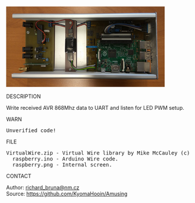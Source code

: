 ![RPi](https://github.com/KyomaHooin/Amusing/raw/master/raspberry/archa/avr/raspberry.png "screenshot")

DESCRIPTION

Write received AVR 868Mhz data to UART and listen for LED PWM setup.

WARN
<pre>
Unverified code!
</pre>
FILE
<pre>
VirtualWire.zip - Virtual Wire library by Mike McCauley (c) 2008.
  raspberry.ino - Arduino Wire code.
  raspberry.png - Internal screen.
</pre>

CONTACT

Author: richard_bruna@nm.cz<br>
Source: https://github.com/KyomaHooin/Amusing

